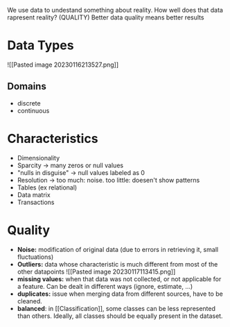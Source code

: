 We use data to undestand something about reality.
How well does that data rapresent reality? (QUALITY)
Better data quality means better results

# Data Types
![[Pasted image 20230116213527.png]]
## Domains
- discrete
- continuous
# Characteristics
- Dimensionality
- Sparcity -> many zeros or null values
- "nulls in disguise" -> null values labeled as 0
- Resolution -> too much: noise. too little: doesen't show patterns
- Tables (ex relational)
- Data matrix
- Transactions
# Quality
- **Noise:** modification of original data (due to errors in retrieving it, small fluctuations)
- **Outliers:** data whose characteristic is much different from most of the other datapoints
![[Pasted image 20230117113415.png]]
- **missing values:** when that data was not collected, or not applicable for a feature. Can be dealt in different ways (ignore, estimate, ...)
- **duplicates:** issue when merging data from different sources, have to be cleaned.
- **balanced**: in [[Classification]], some classes can be less represented than others. Ideally, all classes should be equally present in the dataset.